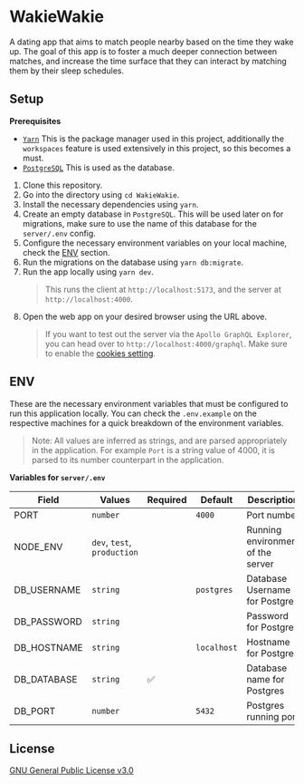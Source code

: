 # WakieWakie

A dating app that aims to match people nearby based on the time they wake up. The goal of this app is to foster a much deeper connection between matches, and increase the time surface that they can interact by matching them by their sleep schedules.

## Setup

**Prerequisites**

- [`Yarn`](https://yarnpkg.com/) This is the package manager used in this project, additionally the `workspaces` feature is used extensively in this project, so this becomes a must.
- [`PostgreSQL`](https://www.postgresql.org/download/) This is used as the database.

1. Clone this repository.
2. Go into the directory using `cd WakieWakie`.
3. Install the necessary dependencies using `yarn`.
4. Create an empty database in `PostgreSQL`. This will be used later on for migrations, make sure to use the name of this database for the `server/.env` config.
5. Configure the necessary environment variables on your local machine, check the [ENV](#env) section.
6. Run the migrations on the database using `yarn db:migrate`.
7. Run the app locally using `yarn dev`.
   > This runs the client at `http://localhost:5173`, and the server at `http://localhost:4000`.
8. Open the web app on your desired browser using the URL above.
   > If you want to test out the server via the `Apollo GraphQL Explorer`, you can head over to `http://localhost:4000/graphql`. Make sure to enable the [cookies setting](https://community.apollographql.com/t/allow-cookies-to-be-sent-alongside-request/920/7).

## ENV

These are the necessary environment variables that must be configured to run this application locally. You can check the `.env.example` on the respective machines for a quick breakdown of the environment variables.

> Note: All values are inferred as strings, and are parsed appropriately in the application. For example `Port` is a string value of 4000, it is parsed to its number counterpart in the application.

**Variables for `server/.env`**

| Field       | Values                      | Required | Default     | Description                       |
| ----------- | --------------------------- | -------- | ----------- | --------------------------------- |
| PORT        | `number`                    |          | `4000`      | Port number                       |
| NODE_ENV    | `dev`, `test`, `production` |          |             | Running environment of the server |
| DB_USERNAME | `string`                    |          | `postgres`  | Database Username for Postgres    |
| DB_PASSWORD | `string`                    |          | ` `         | Password for Postgres             |
| DB_HOSTNAME | `string`                    |          | `localhost` | Hostname for Postgres             |
| DB_DATABASE | `string`                    | ✅       |             | Database name for Postgres        |
| DB_PORT     | `number`                    |          | `5432`      | Postgres running port             |

## License

[GNU General Public License v3.0](https://github.com/LaplaceXD/WakieWakie/blob/master/LICENSE)
